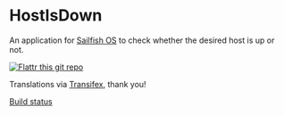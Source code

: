 # HostIsDown

An application for [Sailfish OS](https://sailfishos.org) to check whether the desired host is up or not.

[![Flattr this git repo](http://api.flattr.com/button/flattr-badge-large.png)](https://flattr.com/submit/auto?user_id=ilpianista&url=https://gitlab.com/ilpianista/harbour-HostIsDown&title=harbour-HostIsDown&language=&tags=jolla&category=software)

Translations via [Transifex](https://www.transifex.com/organization/ilpianista-harbour/dashboard/harbour-HostIsDown), thank you!

[Build status](https://build.merproject.org/package/live_build_log/home:ilpianista/harbour-hostisdown/sailfish_latest_armv7hl/armv8el)
